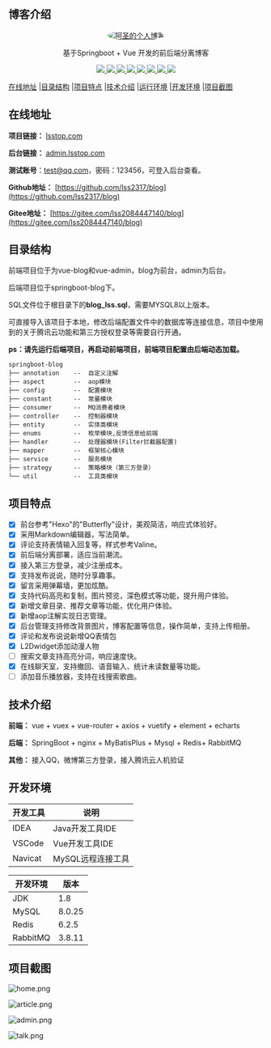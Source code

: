 ## 博客介绍

<p align=center>
  <a href="https://lsstop.com">
    <img src="https://blog-1307541812.cos.ap-shanghai.myqcloud.com/b1cd90ef-9bcf-406e-88f5-2beedbd116e0.jpeg" alt="阿圣的个人博客" style="border-radius: 50%">
  </a>
</p>


<p align=center>
   基于Springboot + Vue 开发的前后端分离博客
</p>

<p align="center">
   <a target="_blank" href="https://github.com/lss2317/blog">
      <img src="https://img.shields.io/hexpm/l/plug.svg"/>
      <img src="https://img.shields.io/badge/JDK-1.8+-green.svg"/>
      <img src="https://img.shields.io/badge/springboot-2.5.4.RELEASE-green"/>
      <img src="https://img.shields.io/badge/vue-2.6.11-green"/>
      <img src="https://img.shields.io/badge/mysql-8.0.25-green"/>
      <img src="https://img.shields.io/badge/mybatis--plus-3.5.1-green"/>
      <img src="https://img.shields.io/badge/redis-6.2.5-green"/>
      <img src="https://img.shields.io/badge/rabbitmq-3.8.11-green"/>
   </a>
</p>

  [在线地址](#在线地址) |[目录结构](#目录结构) |[项目特点](#项目特点) |[技术介绍](#技术介绍) |[运行环境](#运行环境) |[开发环境](#开发环境) |[项目截图](#项目截图)

## 在线地址

**项目链接：** [lsstop.com](https://lsstop.com)

**后台链接：** [admin.lsstop.com](https://admin.lsstop.com)

**测试账号**：test@qq.com，密码：123456，可登入后台查看。

**Github地址：** [https://github.com/lss2317/blog](https://github.com/lss2317/blog)

**Gitee地址：** [https://gitee.com/lss2084447140/blog](https://gitee.com/lss2084447140/blog)

## 目录结构

前端项目位于为vue-blog和vue-admin，blog为前台，admin为后台。

后端项目位于springboot-blog下。

SQL文件位于根目录下的**blog_lss.sql**，需要MYSQL8以上版本。

可直接导入该项目于本地，修改后端配置文件中的数据库等连接信息，项目中使用到的关于腾讯云功能和第三方授权登录等需要自行开通。

**ps：请先运行后端项目，再启动前端项目，前端项目配置由后端动态加载。** 

```
springboot-blog
├── annotation    --  自定义注解
├── aspect        --  aop模块
├── config        --  配置模块
├── constant      --  常量模块
├── consumer      --  MQ消费者模块
├── controller    --  控制器模块
├── entity        --  实体类模块
├── enums         --  枚举模块,反馈信息给前端
├── handler       --  处理器模块(Filter拦截器配置)
├── mapper        --  框架核心模块
├── service       --  服务模块
├── strategy      --  策略模块（第三方登录）
└── util          --  工具类模块
```

## 项目特点

- [x] 前台参考"Hexo"的"Butterfly"设计，美观简洁，响应式体验好。
- [x] 采用Markdown编辑器，写法简单。
- [x] 评论支持表情输入回复等，样式参考Valine。
- [x] 前后端分离部署，适应当前潮流。
- [x] 接入第三方登录，减少注册成本。
- [x] 支持发布说说，随时分享趣事。
- [x] 留言采用弹幕墙，更加炫酷。
- [x] 支持代码高亮和复制，图片预览，深色模式等功能，提升用户体验。
- [x] 新增文章目录、推荐文章等功能，优化用户体验。
- [x] 新增aop注解实现日志管理。  
- [x] 后台管理支持修改背景图片，博客配置等信息，操作简单，支持上传相册。
- [x] 评论和发布说说新增QQ表情包
- [x] L2Dwidget添加动漫人物
- [ ] 搜索文章支持高亮分词，响应速度快。
- [x] 在线聊天室，支持撤回、语音输入、统计未读数量等功能。
- [ ] 添加音乐播放器，支持在线搜索歌曲。

## 技术介绍

**前端：** vue + vuex + vue-router + axios + vuetify + element + echarts

**后端：** SpringBoot + nginx + MyBatisPlus + Mysql + Redis+ RabbitMQ 

**其他：** 接入QQ，微博第三方登录，接入腾讯云人机验证

## 开发环境

| 开发工具 | 说明              |
| -------- | ----------------- |
| IDEA     | Java开发工具IDE   |
| VSCode   | Vue开发工具IDE    |
| Navicat  | MySQL远程连接工具 |

| 开发环境 | 版本   |
| -------- | ------ |
| JDK      | 1.8    |
| MySQL    | 8.0.25 |
| Redis    | 6.2.5  |
| RabbitMQ | 3.8.11 |

## 项目截图

![home.png](https://www.staic.lsstop.com/introduce/home.png)

![article.png](https://www.staic.lsstop.com/introduce/article.png)

![admin.png](https://www.staic.lsstop.com/introduce/admin.png)

![talk.png](https://www.staic.lsstop.com/introduce/talk.png)